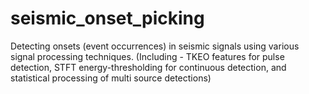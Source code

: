 # seismic_onset_picking
Detecting onsets (event occurrences) in seismic signals using various signal processing techniques. (Including - TKEO features for pulse detection, STFT energy-thresholding for continuous detection, and statistical processing of multi source detections)
